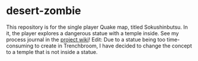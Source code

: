 # desert-zombie
This repository is for the single player Quake map, titled Sokushinbutsu. In it, the player explores a dangerous statue with a temple inside. See my process journal in the [project wiki](https://github.com/fatjosephina/desert-zombie/wiki)!
Edit: Due to a statue being too time-consuming to create in Trenchbroom, I have decided to change the concept to a temple that is not inside a statue.
